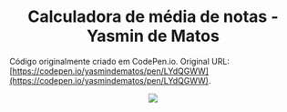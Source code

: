 <h1 align="center"> Calculadora de média de notas - Yasmin de Matos </h1>

Código originalmente criado em CodePen.io. 
Original URL: [https://codepen.io/yasmindematos/pen/LYdQGWW](https://codepen.io/yasmindematos/pen/LYdQGWW).

<p align="center">
<img src="http://img.shields.io/static/v1?label=STATUS&message=EM%20DESENVOLVIMENTO&color=GREEN&style=for-the-badge"/>
</p>

